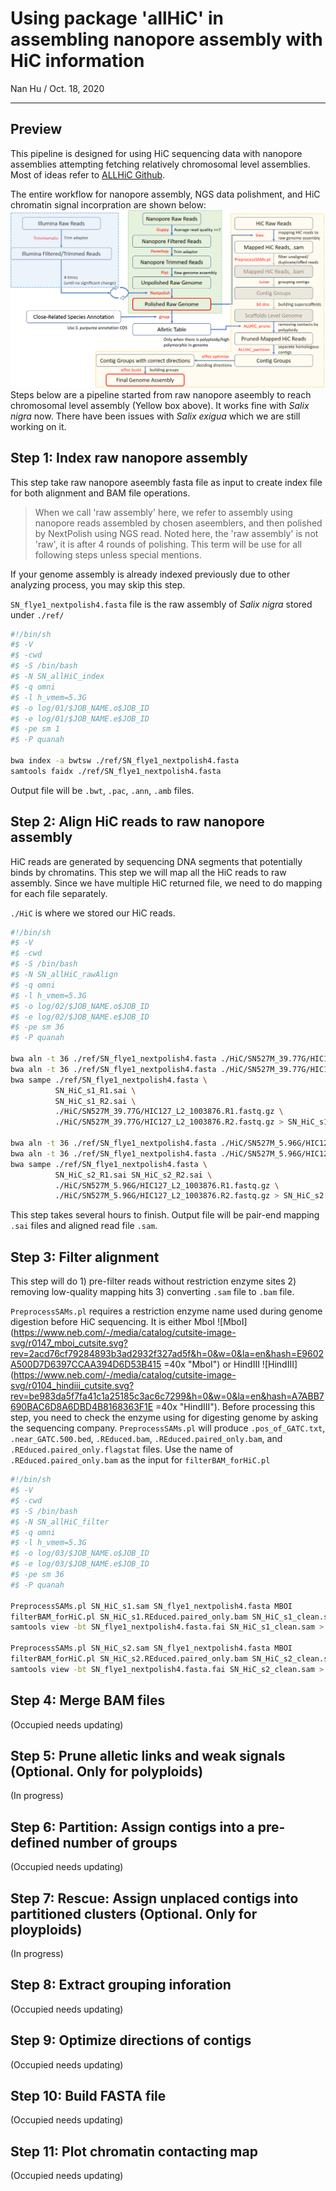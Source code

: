 # Using package 'allHiC' in assembling nanopore assembly with HiC information
Nan Hu / Oct. 18, 2020

---

## Preview
This pipeline is designed for using HiC sequencing data with nanopore assemblies attempting fetching relatively chromosomal level assemblies. Most of ideas refer to [ALLHiC Github](https://github.com/tangerzhang/ALLHiC/wiki).

The entire workflow for nanopore assembly, NGS data polishment, and HiC chromatin signal incorpration are shown below:
![Main Workflow](https://github.com/gudusanjiao/HiCassembly/blob/main/miscellaneous/Workflow.png "Workflow")
Steps below are a pipeline started from raw nanopore aseembly to reach chromosomal level assembly (Yellow box above). It works fine with *Salix nigra* now. There have been issues with *Salix exigua* which we are still working on it. 

## Step 1: Index raw nanopore assembly
This step take raw nanopore aseembly fasta file as input to create index file for both alignment and BAM file operations.
> When we call 'raw assembly' here, we refer to assembly using nanopore reads assembled by chosen aseemblers, and then polished by NextPolish using NGS read. Noted here, the 'raw assembly' is not 'raw', it is after 4 rounds of polishing. This term will be use for all following steps unless special mentions.

If your genome assembly is already indexed previously due to other analyzing process, you may skip this step.

`SN_flye1_nextpolish4.fasta` file is the raw assembly of *Salix nigra* stored under `./ref/`
```bash
#!/bin/sh
#$ -V
#$ -cwd
#$ -S /bin/bash
#$ -N SN_allHiC_index
#$ -q omni
#$ -l h_vmem=5.3G
#$ -o log/01/$JOB_NAME.o$JOB_ID
#$ -e log/01/$JOB_NAME.e$JOB_ID
#$ -pe sm 1
#$ -P quanah

bwa index -a bwtsw ./ref/SN_flye1_nextpolish4.fasta  
samtools faidx ./ref/SN_flye1_nextpolish4.fasta
```
Output file will be `.bwt`, `.pac`, `.ann`, `.amb` files.

## Step 2: Align HiC reads to raw nanopore assembly
HiC reads are generated by sequencing DNA segments that potentially binds by chromatins. This step we will map all the HiC reads to raw assembly. Since we have multiple HiC returned file, we need to do mapping for each file separately.

`./HiC` is where we stored our HiC reads.
```bash
#!/bin/sh
#$ -V
#$ -cwd
#$ -S /bin/bash
#$ -N SN_allHiC_rawAlign
#$ -q omni
#$ -l h_vmem=5.3G
#$ -o log/02/$JOB_NAME.o$JOB_ID
#$ -e log/02/$JOB_NAME.e$JOB_ID
#$ -pe sm 36
#$ -P quanah

bwa aln -t 36 ./ref/SN_flye1_nextpolish4.fasta ./HiC/SN527M_39.77G/HIC127_L2_1003876.R1.fastq.gz > SN_HiC_s1_R1.sai  
bwa aln -t 36 ./ref/SN_flye1_nextpolish4.fasta ./HiC/SN527M_39.77G/HIC127_L2_1003876.R2.fastq.gz > SN_HiC_s1_R2.sai
bwa sampe ./ref/SN_flye1_nextpolish4.fasta \ 
          SN_HiC_s1_R1.sai \ 
          SN_HiC_s1_R2.sai \ 
          ./HiC/SN527M_39.77G/HIC127_L2_1003876.R1.fastq.gz \
          ./HiC/SN527M_39.77G/HIC127_L2_1003876.R2.fastq.gz > SN_HiC_s1.sam

bwa aln -t 36 ./ref/SN_flye1_nextpolish4.fasta ./HiC/SN527M_5.96G/HIC127_L2_1003876.R1.fastq.gz > SN_HiC_s2_R1.sai
bwa aln -t 36 ./ref/SN_flye1_nextpolish4.fasta ./HiC/SN527M_5.96G/HIC127_L2_1003876.R2.fastq.gz > SN_HiC_s2_R2.sai
bwa sampe ./ref/SN_flye1_nextpolish4.fasta \ 
          SN_HiC_s2_R1.sai SN_HiC_s2_R2.sai \ 
          ./HiC/SN527M_5.96G/HIC127_L2_1003876.R1.fastq.gz \ 
          ./HiC/SN527M_5.96G/HIC127_L2_1003876.R2.fastq.gz > SN_HiC_s2.sam
```
This step takes several hours to finish. Output file will be pair-end mapping `.sai` files and aligned read file `.sam`.

## Step 3: Filter alignment
This step will do 1) pre-filter reads without restriction enzyme sites 2) removing low-quality mapping hits 3) converting `.sam` file to `.bam` file.

`PreprocessSAMs.pl` requires a restriction enzyme name used during genome digestion before HiC sequencing. It is either MboI ![MboI](https://www.neb.com/-/media/catalog/cutsite-image-svg/r0147_mboi_cutsite.svg?rev=2acd76cf79284893b3ad2932f327ad5f&h=0&w=0&la=en&hash=E9602A500D7D6397CCAA394D6D53B415 =40x "MboI") or HindIII ![HindIII](https://www.neb.com/-/media/catalog/cutsite-image-svg/r0104_hindiii_cutsite.svg?rev=be983da5f7fa41c1a25185c3ac6c7299&h=0&w=0&la=en&hash=A7ABB7690BAC6D8A6DBD4B8168363F1E =40x "HindIII"). Before processing this step, you need to check the enzyme using for digesting genome by asking the sequencing company. `PreprocessSAMs.pl` will produce `.pos_of_GATC.txt`, `.near_GATC.500.bed`, `.REduced.bam`, `.REduced.paired_only.bam`, and `.REduced.paired_only.flagstat` files. Use the name of `.REduced.paired_only.bam` as the input for `filterBAM_forHiC.pl`

```bash
#!/bin/sh
#$ -V
#$ -cwd
#$ -S /bin/bash
#$ -N SN_allHiC_filter
#$ -q omni
#$ -l h_vmem=5.3G
#$ -o log/03/$JOB_NAME.o$JOB_ID
#$ -e log/03/$JOB_NAME.e$JOB_ID
#$ -pe sm 36
#$ -P quanah

PreprocessSAMs.pl SN_HiC_s1.sam SN_flye1_nextpolish4.fasta MBOI
filterBAM_forHiC.pl SN_HiC_s1.REduced.paired_only.bam SN_HiC_s1_clean.sam
samtools view -bt SN_flye1_nextpolish4.fasta.fai SN_HiC_s1_clean.sam > SN_HiC_s1_clean.bam

PreprocessSAMs.pl SN_HiC_s2.sam SN_flye1_nextpolish4.fasta MBOI
filterBAM_forHiC.pl SN_HiC_s2.REduced.paired_only.bam SN_HiC_s2_clean.sam
samtools view -bt SN_flye1_nextpolish4.fasta.fai SN_HiC_s2_clean.sam > SN_HiC_s2_clean.bam
```

## Step 4: Merge BAM files
(Occupied needs updating)

## Step 5: Prune alletic links and weak signals (Optional. Only for polyploids)
(In progress)

## Step 6: Partition: Assign contigs into a pre-defined number of groups
(Occupied needs updating)

## Step 7: Rescue: Assign unplaced contigs into partitioned clusters (Optional. Only for ployploids)
(In progress)

## Step 8: Extract grouping inforation
(Occupied needs updating)

## Step 9: Optimize directions of contigs
(Occupied needs updating)

## Step 10: Build FASTA file
(Occupied needs updating)

## Step 11: Plot chromatin contacting map
(Occupied needs updating)
